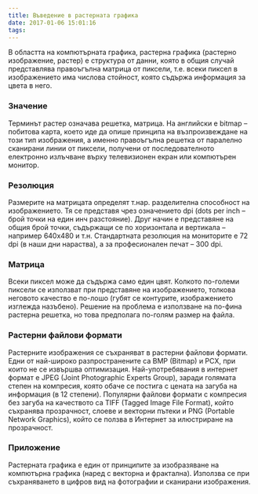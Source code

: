 ```yaml
---
title: Въведение в растерната графика
date: 2017-01-06 15:01:16
tags:
---
```

В областта на компютърната графика, растерна графика (растерно изображение, растер) е структура от данни, която в общия случай представлява правоъгълна матрица от пиксели, т.е. всеки пиксел в изображението има числова стойност, която съдържа информация за цвета в него.

### Значение

Терминът растер означава решетка, матрица. На английски е bitmap – побитова карта, което иде да опише принципа на възпроизвеждане на този тип изображения, а именно правоъгълна решетка от паралелно сканирани линии от пиксели, получени от последователното електронно излъчване върху телевизионен екран или компютърен монитор.

### Резолюция

Размерите на матрицата определят т.нар. разделителна способност на изображението. Тя се представя чрез означението dpi (dots per inch – брой точки на един инч разстояние). Друг начин е представяне на общия брой точки, съдържащи се по хоризонтала и вертикала – например 640х480 и т.н. Стандартната резолюция на мониторите е 72 dpi (в наши дни нараства), а за професионален печат – 300 dpi.

### Матрица

Всеки пиксел може да съдържа само един цвят. Колкото по-големи пиксели се използват при представяне на изображението, толкова неговото качество е по-лошо (губят се контурите, изображението изглежда назъбено). Решение на проблема е използване на по-фина растерна решетка, но това предполага по-голям размер на файла.

### Растерни файлови формати

Растерните изображения се съхраняват в растерни файлови формати. Едни от най-широко разпространените са BMP (Bitmap) и PCX, при които не се извършва оптимизация. Най-употребявания в интернет формат е JPEG (Joint Photographic Experts Group), заради голямата степен на компресия, която обаче се постига с цената на загуба на информация (в 12 степени). Популярни файлови формати с компресия без загуба на качеството са TIFF (Tagged Image File Format), който съхранява прозрачност, слоеве и векторни пътеки и PNG (Portable Network Graphics), който се ползва в Интернет за илюстриране на прозрачност.

### Приложение

Растерната графика е един от принципите за изобразяване на компютърна графика (наред с векторна и фрактална). Използва се при съхраняването в цифров вид на фотографии и сканирани изображения.
